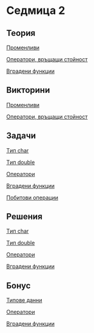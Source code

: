 Седмица 2
=================================

Теория
------
[Променливи](https://drive.google.com/file/d/1HDcNCg4ZZI2nP1KE34PlBj5lZKL1Pryn/view?usp=sharing)

[Оператори, връщащи стойност](https://drive.google.com/file/d/1HT_KqTEmDCikOUsHJmwB5PbNPUw3VwsO/view?usp=sharing)

[Вградени функции](https://docs.google.com/file/d/1fgI57GL0hJTF3Qd4hG2JwN3_ThE0CWLC/edit?usp=sharing&ouid=115687390792091108365&rtpof=true&sd=true)

Викторини
---------
[Променливи](https://docs.google.com/forms/d/e/1FAIpQLSc1-teg7ZPZt1rW_8SjY62H1SUjZ3gLPl2RwylH1l-cXXHyIQ/viewform?usp=sf_link)

[Oператори, връщащи стойност](https://docs.google.com/forms/d/e/1FAIpQLScY1jalEmxrQ-9PCRLFPiA-uJlbN4TFZOAdzgEe9kwfyuQwAw/viewform?usp=sf_link)

Задачи
------
[Tип char](../tasks/char_type.md)

[Tип double](../tasks/double_type.md)

[Oператори](../tasks/basic_operators.md)

[Вградени функции](../tasks/built-in.md)

[Побитови операции](../tasks/bitwise_operators.md)

Решения
-------
[Tип char](../solutions/char_type/)

[Tип double](../solutions/double_type/)

[Oператори](../solutions/basic_operators/)

[Вградени функции](../solutions/built-in/)

Бонус
-----
[Типове данни](../bonus/variables.md)

[Оператори](../bonus/operators.md)

[Вградени функции](../bonus/built-in.md)
